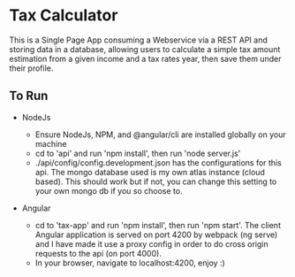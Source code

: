 # Tax Calculator

This is a Single Page App consuming a Webservice via a REST API and storing data in a database, allowing users to calculate a simple tax amount estimation
from a given income and a tax rates year, then save them under their profile.

## To Run
* NodeJs
    * Ensure NodeJs, NPM, and @angular/cli are installed globally on your machine
    * cd to 'api' and run 'npm install', then run 'node server.js'
    * ./api/config/config.development.json has the configurations for this api. The mongo database used is my own atlas instance (cloud based). This should work but if not, you can change this setting to your own mongo db if you so choose to.

* Angular
    * cd to 'tax-app' and run 'npm install', then run 'npm start'. The client Angular application is served on port 4200 by webpack (ng serve)
and I have made it use a proxy config in order to do cross origin requests to the api (on port 4000).
    * In your browser, navigate to localhost:4200, enjoy :)

